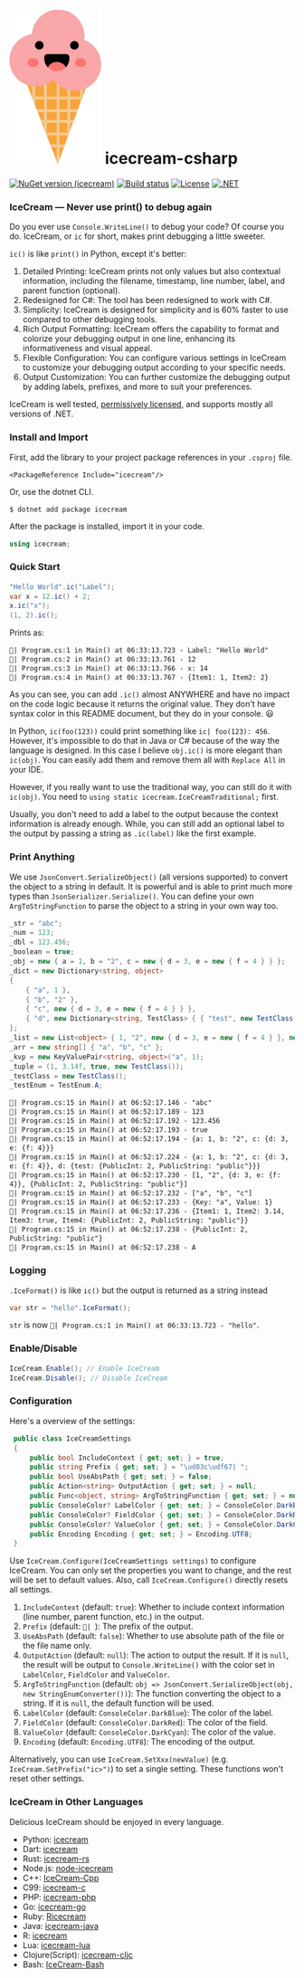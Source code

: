 # ![Logo](https://raw.githubusercontent.com/WAcry/icecream-csharp/main/logo.png) icecream-csharp

[![NuGet version (icecream)](https://img.shields.io/badge/nuget-v2.0.3-blue)](https://www.nuget.org/packages/icecream)
[![Build status](https://github.com/WAcry/icecream-csharp/actions/workflows/build-and-test.yml/badge.svg)](https://github.com/WAcry/icecream-csharp/actions/workflows/build-and-test.yml)
[![License](https://img.shields.io/badge/license-MIT-green)](https://github.com/WAcry/icecream-csharp/blob/master/LICENSE.md)
[![.NET](https://img.shields.io/badge/sdk.version-.NET%3E5.0%20%7C%20.NET%20Core%203.1%20%7C%20.NET%20Standard%202.0%20%7C%20.NET%20Framework%204.5-blue)](https://dotnet.microsoft.com/en-us/)

### IceCream — Never use print() to debug again

Do you ever use `Console.WriteLine()` to debug your code? Of course you
do. IceCream, or `ic` for short, makes print debugging a little sweeter.

`ic()` is like `print()` in Python, except it's better:

1. Detailed Printing: IceCream prints not only values but also contextual information, including the filename,
   timestamp, line number, label, and parent function (optional).
2. Redesigned for C#: The tool has been redesigned to work with C#.
3. Simplicity: IceCream is designed for simplicity and is 60% faster to use compared to other debugging tools.
4. Rich Output Formatting: IceCream offers the capability to format and colorize your debugging output in one line,
   enhancing its informativeness and visual appeal.
5. Flexible Configuration: You can configure various settings in IceCream to customize your debugging output according
   to your specific needs.
6. Output Customization: You can further customize the debugging output by adding labels, prefixes, and more to suit
   your preferences.

IceCream is well tested, [permissively licensed](LICENSE), and
supports mostly all versions of .NET.

### Install and Import

First, add the library to your project package references in your `.csproj` file.

```
<PackageReference Include="icecream"/>
```

Or, use the dotnet CLI.

```
$ dotnet add package icecream
```

After the package is installed, import it in your code.

```csharp
using icecream;
```

### Quick Start

```csharp
"Hello World".ic("Label");
var x = 12.ic() + 2;
x.ic("x");
(1, 2).ic();
```

Prints as:

```
🍧| Program.cs:1 in Main() at 06:33:13.723 - Label: "Hello World"
🍧| Program.cs:2 in Main() at 06:33:13.761 - 12
🍧| Program.cs:3 in Main() at 06:33:13.766 - x: 14
🍧| Program.cs:4 in Main() at 06:33:13.767 - {Item1: 1, Item2: 2}
```

As you can see, you can add `.ic()` almost ANYWHERE and have no impact on the code logic because it returns the original
value. They don't have syntax color in this README document, but they do in your console. 😃

In Python, `ic(foo(123))` could print something like `ic| foo(123): 456`. However, it's impossible to do that in
Java or C# because of the way the language is designed. In this case I believe `obj.ic()` is more elegant
than `ic(obj)`.
You can easily add them and remove them all with `Replace All` in your IDE.

However, if you really want to use the traditional way, you can still do it with `ic(obj)`. You need
to `using static icecream.IceCreamTraditional;` first.

Usually, you don't need to add a label to the output because the context information is already enough.
While, you can still add an optional label to the output by passing a string as `.ic(label)` like the first example.

### Print Anything

We use `JsonConvert.SerializeObject()` (all versions supported) to convert the object to a string in default. It is
powerful and is able to print
much more types than `JsonSerializer.Serialize()`. You can define your own `ArgToStringFunction` to parse the object to
a string in your own
way too.

```csharp
_str = "abc";
_num = 123;
_dbl = 123.456;
_boolean = true;
_obj = new { a = 1, b = "2", c = new { d = 3, e = new { f = 4 } } };
_dict = new Dictionary<string, object>
{
    { "a", 1 },
    { "b", "2" },
    { "c", new { d = 3, e = new { f = 4 } } },
    { "d", new Dictionary<string, TestClass> { { "test", new TestClass() } } }
};
_list = new List<object> { 1, "2", new { d = 3, e = new { f = 4 } }, new TestClass() };
_arr = new string[] { "a", "b", "c" };
_kvp = new KeyValuePair<string, object>("a", 1);
_tuple = (1, 3.14f, true, new TestClass());
_testClass = new TestClass();
_testEnum = TestEnum.A;
```

```
🍧| Program.cs:15 in Main() at 06:52:17.146 - "abc"
🍧| Program.cs:15 in Main() at 06:52:17.189 - 123
🍧| Program.cs:15 in Main() at 06:52:17.192 - 123.456
🍧| Program.cs:15 in Main() at 06:52:17.193 - true
🍧| Program.cs:15 in Main() at 06:52:17.194 - {a: 1, b: "2", c: {d: 3, e: {f: 4}}}
🍧| Program.cs:15 in Main() at 06:52:17.224 - {a: 1, b: "2", c: {d: 3, e: {f: 4}}, d: {test: {PublicInt: 2, PublicString: "public"}}}
🍧| Program.cs:15 in Main() at 06:52:17.230 - [1, "2", {d: 3, e: {f: 4}}, {PublicInt: 2, PublicString: "public"}]
🍧| Program.cs:15 in Main() at 06:52:17.232 - ["a", "b", "c"]
🍧| Program.cs:15 in Main() at 06:52:17.233 - {Key: "a", Value: 1}
🍧| Program.cs:15 in Main() at 06:52:17.236 - {Item1: 1, Item2: 3.14, Item3: true, Item4: {PublicInt: 2, PublicString: "public"}}
🍧| Program.cs:15 in Main() at 06:52:17.238 - {PublicInt: 2, PublicString: "public"}
🍧| Program.cs:15 in Main() at 06:52:17.238 - A
```

### Logging

`.IceFormat()` is like `ic()` but the output is returned as a string instead

```csharp
var str = "hello".IceFormat();
```

`str` is now `🍧| Program.cs:1 in Main() at 06:33:13.723 - "hello"`.

### Enable/Disable

```csharp
IceCream.Enable(); // Enable IceCream
IceCream.Disable(); // Disable IceCream
```

### Configuration

Here's a overview of the settings:

```csharp
 public class IceCreamSettings
 {
     public bool IncludeContext { get; set; } = true;
     public string Prefix { get; set; } = "\ud83c\udf67| ";
     public bool UseAbsPath { get; set; } = false;
     public Action<string> OutputAction { get; set; } = null;
     public Func<object, string> ArgToStringFunction { get; set; } = null;
     public ConsoleColor? LabelColor { get; set; } = ConsoleColor.DarkBlue;
     public ConsoleColor? FieldColor { get; set; } = ConsoleColor.DarkRed;
     public ConsoleColor? ValueColor { get; set; } = ConsoleColor.DarkCyan;
     public Encoding Encoding { get; set; } = Encoding.UTF8;
 }
 ```

Use `IceCream.Configure(IceCreamSettings settings)` to configure IceCream. You can only set the properties you want to
change, and the rest will be set to default values. Also, call `IceCream.Configure()` directly resets all settings.

1. `IncludeContext` (default: `true`): Whether to include context information (line number, parent function, etc.) in
   the output.
2. `Prefix` (default: `🍧| `): The prefix of the output.
3. `UseAbsPath` (default: `false`): Whether to use absolute path of the file or the file name only.
4. `OutputAction` (default: `null`): The action to output the result. If it is `null`, the result will be output to
   `Console.WriteLine()` with the color set in `LabelColor`, `FieldColor` and `ValueColor`.
5. `ArgToStringFunction` (default: `obj => JsonConvert.SerializeObject(obj, new StringEnumConverter())`): The function
   converting the object to a string. If it is `null`, the default function will be used.
6. `LabelColor` (default: `ConsoleColor.DarkBlue`): The color of the label.
7. `FieldColor` (default: `ConsoleColor.DarkRed`): The color of the field.
8. `ValueColor` (default: `ConsoleColor.DarkCyan`): The color of the value.
9. `Encoding` (default: `Encoding.UTF8`): The encoding of the output.

Alternatively, you can use `IceCream.SetXxx(newValue)` (e.g. `IceCream.SetPrefix("ic>")`) to set a single setting. These
functions won't reset other settings.

### IceCream in Other Languages

Delicious IceCream should be enjoyed in every language.

- Python: [icecream](https://github.com/gruns/icecream)
- Dart: [icecream](https://github.com/HallerPatrick/icecream)
- Rust: [icecream-rs](https://github.com/ericchang00/icecream-rs)
- Node.js: [node-icecream](https://github.com/jmerle/node-icecream)
- C++: [IceCream-Cpp](https://github.com/renatoGarcia/icecream-cpp)
- C99: [icecream-c](https://github.com/chunqian/icecream-c)
- PHP: [icecream-php](https://github.com/ntzm/icecream-php)
- Go: [icecream-go](https://github.com/WAY29/icecream-go)
- Ruby: [Ricecream](https://github.com/nodai2hITC/ricecream)
- Java: [icecream-java](https://github.com/Akshay-Thakare/icecream-java)
- R: [icecream](https://github.com/lewinfox/icecream)
- Lua: [icecream-lua](https://github.com/wlingze/icecream-lua)
- Clojure(Script): [icecream-cljc](https://github.com/Eigenbahn/icecream-cljc)
- Bash: [IceCream-Bash](https://github.com/jtplaarj/IceCream-Bash)
